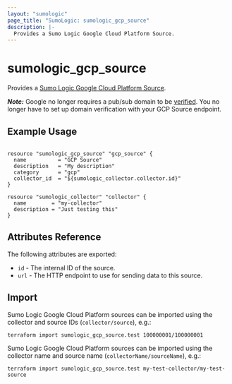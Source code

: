 ```yaml
---
layout: "sumologic"
page_title: "SumoLogic: sumologic_gcp_source"
description: |-
  Provides a Sumo Logic Google Cloud Platform Source.
---
```


# sumologic_gcp_source
Provides a [Sumo Logic Google Cloud Platform Source][2].

***Note:*** Google no longer requires a pub/sub domain to be [verified][3]. You no longer have to set up domain verification with your GCP Source endpoint.

## Example Usage
```hcl

resource "sumologic_gcp_source" "gcp_source" {
  name          = "GCP Source"
  description   = "My description"
  category      = "gcp"
  collector_id  = "${sumologic_collector.collector.id}"
}

resource "sumologic_collector" "collector" {
  name        = "my-collector"
  description = "Just testing this"
}
```

## Attributes Reference
The following attributes are exported:

- `id` - The internal ID of the source.
- `url` - The HTTP endpoint to use for sending data to this source.

## Import
Sumo Logic Google Cloud Platform sources can be imported using the collector and source IDs (`collector/source`), e.g.:

```hcl
terraform import sumologic_gcp_source.test 100000001/100000001
```

Sumo Logic Google Cloud Platform sources can be imported using the collector name and source name (`collectorName/sourceName`), e.g.:

```hcl
terraform import sumologic_gcp_source.test my-test-collector/my-test-source
```

[1]: https://help.sumologic.com/Send_Data/Sources/03Use_JSON_to_Configure_Sources/JSON_Parameters_for_Hosted_Sources
[2]: https://help.sumologic.com/03Send-Data/Sources/02Sources-for-Hosted-Collectors/Google-Cloud-Platform-Source
[3]: https://cloud.google.com/pubsub/docs/push
